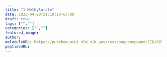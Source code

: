 ```yaml
---
title: "1 Methylurate"
date: 2023-04-20T21:10:13-07:00
draft: true
tags: ["",""]
categories: ["",""]
featured_image: 
author: 
moleculeURL: https://pubchem.ncbi.nlm.nih.gov/rest/pug/compound/CID/69726/record/SDF/?record_type=3d&response_type=display
peptideURL:
---
```

